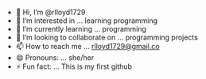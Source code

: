 - 👋 Hi, I’m @rlloyd1729
- 👀 I’m interested in ... learning programming 
- 🌱 I’m currently learning ... programming
- 💞️ I’m looking to collaborate on ... programming projects
- 📫 How to reach me ... rlloyd1729@gmail.co
- 😄 Pronouns: ... she/her
- ⚡ Fun fact: ... This is my first github

<!---
rlloyd1729/rlloyd1729 is a ✨ special ✨ repository because its `README.md` (this file) appears on your GitHub profile.
You can click the Preview link to take a look at your changes.
--->
